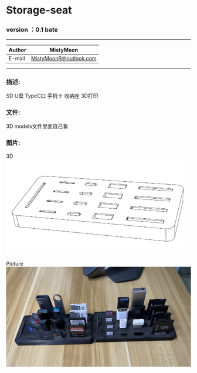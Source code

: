 # Storage-seat

### version ：0.1 bate

-----------------------
|Author |MistyMoon              |
|---    |---                    |
|E-mail |MistyMoonR@outlook.com |

-----------------------

### 描述:
SD U盘 TypeC口 手机卡 收纳座 3D打印


### 文件:
3D models文件里面自己看


### 图片:        
3D   
![IMG](/Pictures/3D.png)    


Picture         
![IMG](/Pictures/picture.JPG)